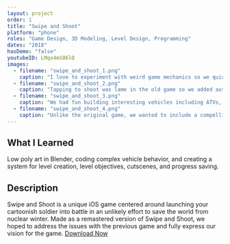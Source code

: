 ```yaml
---
layout: project
order: 1
title: "Swipe and Shoot"
platform: "phone"
roles: "Game Design, 3D Modeling, Level Design, Programming"
dates: "2018"
hasDemo: "false"
youtubeID: LMqo4mS06lQ
images:
  - filename: "swipe_and_shoot_1.png"
    caption: "I love to experiment with weird game mechanics so we quickly adopted character movement based solely on diving and rolling."
  - filename: "swipe_and_shoot_2.png"
    caption: "Tapping to shoot was lame in the old game so we added auto shooting to emphasize swiping."
  - filename: "swipe_and_shoot_3.png"
    caption: "We had fun building interesting vehicles including ATVs, Jeeps, and even a chopper."
  - filename: "swipe_and_shoot_4.png"
    caption: "Unlike the original game, we wanted to include a compelling story taking place over five levels."
---
```


## What I Learned
Low poly art in Blender, coding complex vehicle behavior, and creating a system for level creation, level objectives, cutscenes, and progress saving.

## Description

Swipe and Shoot is a unique iOS game centered around launching your cartoonish soldier into battle in an unlikely effort to save the world from nuclear winter. Made as a remastered version of Swipe and Shoot, we hoped to address the issues with the previous game and fully express our vision for the game. [Download Now](https://itunes.apple.com/us/app/swipe-and-shoot/id1371819562?ls=1&mt=8)
